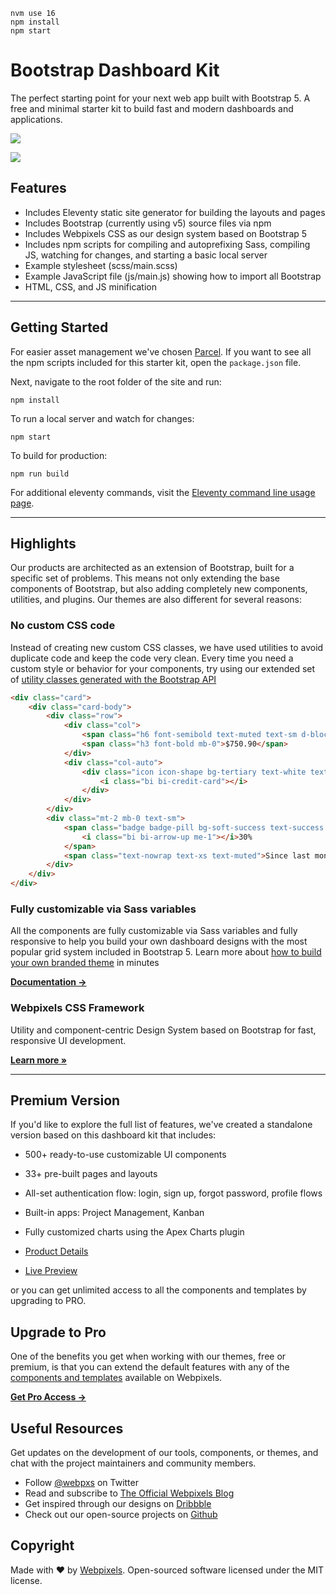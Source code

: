 ```
nvm use 16
npm install
npm start
```

# Bootstrap Dashboard Kit

The perfect starting point for your next web app built with Bootstrap 5. A free and minimal starter kit to build fast and modern dashboards and applications.

[<img src="https://www.netlify.com/img/deploy/button.svg" />](https://app.netlify.com/start/deploy?repository=https://github.com/webpixels/bootstrap-dashboard-kit)

<img src="https://repository-images.githubusercontent.com/457349987/98a31ae0-8150-47f0-b8cf-005303e643ea" >

## Features

* Includes Eleventy static site generator for building the layouts and pages
* Includes Bootstrap (currently using v5) source files via npm
* Includes Webpixels CSS as our design system based on Bootstrap 5
* Includes npm scripts for compiling and autoprefixing Sass, compiling JS, watching for changes, and starting a basic local server
* Example stylesheet (scss/main.scss)
* Example JavaScript file (js/main.js) showing how to import all Bootstrap
* HTML, CSS, and JS minification

---

## Getting Started

For easier asset management we've chosen [Parcel](https://parceljs.org/). If you want to see all the npm scripts included for this starter kit, open the `package.json` file.

Next, navigate to the root folder of the site and run:

```
npm install
```

To run a local server and watch for changes:

```
npm start
```

To build for production:

```
npm run build
```

For additional eleventy commands, visit the [Eleventy command line usage page](https://www.11ty.dev/docs/usage/).

---

## Highlights

Our products are architected as an extension of Bootstrap, built for a specific set of problems. This means not only extending the base components of Bootstrap, but also adding completely new components, utilities, and plugins. Our themes are also different for several reasons:

### No custom CSS code

Instead of creating new custom CSS classes, we have used utilities to avoid duplicate code and keep the code very clean. Every time you need a custom style or behavior for your components, try using our extended set of [utility classes generated with the Bootstrap API](https://webpixels.io/docs/css/1.0/position)

```html
<div class="card">
    <div class="card-body">
        <div class="row">
            <div class="col">
                <span class="h6 font-semibold text-muted text-sm d-block mb-2">Budget</span>
                <span class="h3 font-bold mb-0">$750.90</span>
            </div>
            <div class="col-auto">
                <div class="icon icon-shape bg-tertiary text-white text-lg rounded-circle">
                    <i class="bi bi-credit-card"></i>
                </div>
            </div>
        </div>
        <div class="mt-2 mb-0 text-sm">
            <span class="badge badge-pill bg-soft-success text-success me-2">
                <i class="bi bi-arrow-up me-1"></i>30%
            </span>
            <span class="text-nowrap text-xs text-muted">Since last month</span>
        </div>  
    </div>
</div>
```

### Fully customizable via Sass variables

All the components are fully customizable via Sass variables and fully responsive to help you build your own dashboard designs with the most popular grid system included in Bootstrap 5. Learn more about [how to build your own branded theme](https://webpixels.io/docs/css/1.0/theme) in minutes

[**Documentation →**](https://webpixels.io/docs/css/)

### Webpixels CSS Framework

Utility and component-centric Design System based on Bootstrap for fast, responsive UI development.

**[Learn more »](https://github.com/webpixels/css)**

---

## Premium Version

If you'd like to explore the full list of features, we've created a standalone version based on this dashboard kit that includes:

- 500+ ready-to-use customizable UI components
- 33+ pre-built pages and layouts
- All-set authentication flow: login, sign up, forgot password, profile flows
- Built-in apps: Project Management, Kanban
- Fully customized charts using the Apex Charts plugin

- [Product Details](https://webpixels.io/themes/clever-admin-dashboard-template)
- [Live Preview](https://clever-dashboard.webpixels.work/)

or you can get unlimited access to all the components and templates by upgrading to PRO.

## Upgrade to Pro

One of the benefits you get when working with our themes, free or premium, is that you can extend the default features with any of the [components and templates](https://webpixels.io/components) available on Webpixels.

[**Get Pro Access →**](https://webpixels.io/plans)

## Useful Resources

Get updates on the development of our tools, components, or themes, and chat with the project maintainers and community members.

- Follow [@webpxs](https://twitter.com/intent/user?screen_name=webpxs) on Twitter
- Read and subscribe to [The Official Webpixels Blog](https://webpixels.io/blog)
- Get inspired through our designs on [Dribbble](https://dribbble.com/webpixels)
- Check out our open-source projects on [Github](https://github.com/webpixels)

## Copyright

Made with ❤️ by [Webpixels](https://webpixels.io). Open-sourced software licensed under the MIT license.
